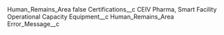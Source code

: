 <?xml version="1.0" encoding="UTF-8"?>
<CustomMetadata xmlns="http://soap.sforce.com/2006/04/metadata" xmlns:xsi="http://www.w3.org/2001/XMLSchema-instance" xmlns:xsd="http://www.w3.org/2001/XMLSchema">
    <label>Human_Remains_Area</label>
    <protected>false</protected>
    <values>
        <field>Certifications__c</field>
        <value xsi:type="xsd:string">CEIV Pharma, Smart Facility Operational Capacity</value>
    </values>
    <values>
        <field>Equipment__c</field>
        <value xsi:type="xsd:string">Human_Remains_Area</value>
    </values>
    <values>
        <field>Error_Message__c</field>
        <value xsi:nil="true"/>
    </values>
</CustomMetadata>

